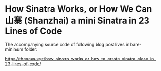 # How Sinatra Works, or How We Can 山寨 (Shanzhai) a mini Sinatra in 23 Lines of Code

The accompanying source code of following blog post lives in bare-minimum folder:

https://theseus.xyz/how-sinatra-works-or-how-to-create-sinatra-clone-in-23-lines-of-code/
